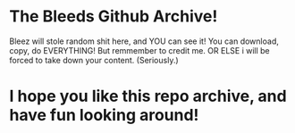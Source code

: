 # The Bleeds Github Archive!
Bleez will stole random shit here, and YOU can see it!
You can download, copy, do EVERYTHING! But remmember to credit me. OR ELSE i will be forced to take down your content. (Seriously.)
# I hope you like this repo archive, and have fun looking around! 
